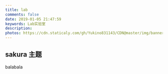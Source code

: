 ```yaml
---
title: lab
comments: false
date: 2019-01-05 21:47:59
keywords: Lab实验室
description:
photos: https://cdn.staticaly.com/gh/Yukino831143/CDN@master/img/banner/lab.jpg
---
```


## sakura 主题

balabala
